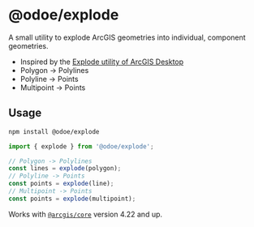 # @odoe/explode

A small utility to explode ArcGIS geometries into individual, component geometries.

* Inspired by the [Explode utility of ArcGIS Desktop](https://desktop.arcgis.com/en/arcmap/latest/manage-data/creating-new-features/separating-a-multipart-feature.htm)
* Polygon -> Polylines
* Polyline -> Points
* Multipoint -> Points

## Usage

```sh
npm install @odoe/explode
```

```js
import { explode } from '@odoe/explode';

// Polygon -> Polylines
const lines = explode(polygon);
// Polyline -> Points
const points = explode(line);
// Multipoint -> Points
const points = explode(multipoint);
```

Works with [`@arcgis/core`](https://www.npmjs.com/package/@arcgis/core) version 4.22 and up.